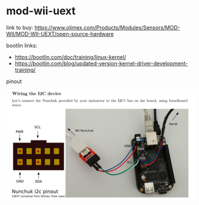 # mod-wii-uext

link to buy: https://www.olimex.com/Products/Modules/Sensors/MOD-WII/MOD-WII-UEXT/open-source-hardware

bootlin links:

- https://bootlin.com/doc/training/linux-kernel/
- https://bootlin.com/blog/updated-version-kernel-driver-development-training/

pinout

![alt text](image.png)
